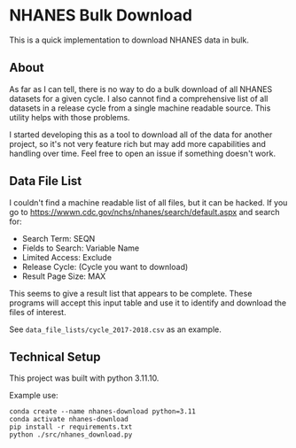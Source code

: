 # NHANES Bulk Download

This is a quick implementation to download NHANES data in bulk. 

## About

As far as I can tell, there is no way to do a bulk download of all NHANES datasets for a given cycle. I also cannot find a comprehensive list of all datasets in a release cycle from a single machine readable source. This utility helps with those problems.

I started developing this as a tool to download all of the data for another project, so it's not very feature rich but may add more capabilities and handling over time. Feel free to open an issue if something doesn't work. 

## Data File List

I couldn't find a machine readable list of all files, but it can be hacked. If you go to https://wwwn.cdc.gov/nchs/nhanes/search/default.aspx and search for:
- Search Term: SEQN
- Fields to Search: Variable Name
- Limited Access: Exclude
- Release Cycle: (Cycle you want to download)
- Result Page Size: MAX

This seems to give a result list that appears to be complete. These programs will accept this input table and use it to identify and download the files of interest.

See `data_file_lists/cycle_2017-2018.csv` as an example.

## Technical Setup  

This project was built with python 3.11.10. 

Example use:

```
conda create --name nhanes-download python=3.11
conda activate nhanes-download 
pip install -r requirements.txt
python ./src/nhanes_download.py
```